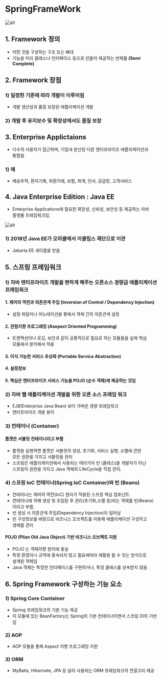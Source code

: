 SpringFrameWork
=================

![alt](/assets/images/post/spring/2.png)

## 1. Framework 정의

* 어떤 것을 구성하는 구조 또는 뼈대
* 기능을 미리 클래스나 인터페이스 등으로 만들어 제공하는 반제품 **(Semi Complete)**

## 2. Framework 장점

### 1) 일정한 기준에 따라 개발이 이루어짐
    
* 개발 생산성과 품질 보장된 애플리케이션 개발

### 2) 개발 후 유지보수 및 확장성에서도 품질 보장

## 3. Enterprise Applictaions

* 다수의 사용자가 접근하며, 기업내 분산된 다른 엔터프라이즈 애플리케이션과  
  통합됨

### 1) 예

* 배송추적, 환자기록, 외환거래, 보험, 회계, 인사, 공급망, 고객서비스

## 4. Java Enterprise Edition : Java EE

* Enterprise Applications에 필요한 확장성, 신뢰성, 보안성 등 제공하는 자바  
  플랫폼 프레임워크임.

![alt](/assets/images/post/spring/1.png)


### 1) 2018년 Java EE가 오라클에서 이클립스 재단으로 이관

* Jakarta EE 새이름을 받음

## 5. 스프링 프레임워크

### 1) 자바 엔터프라이즈 개발을 편하게 해주는 오픈소스 경량급 애플리케이션 프레임워크

#### 1. 제어의 역전과 의존관계 주입 **(Inversion of Control / Dependency Injection)**
* 설정 파일이나 어노테이션을 통해서 객체 간의 의존관계 설정

#### 2. 관점지향 프로그래밍 **(Asepect Oriented Programming)**
* 트랜잭션이나 로깅, 보안과 같이 공통적으로 필요로 하는 모듈들을 실제 핵심   
  모듈에서 분리해서 적용  
       
#### 3. 이식 가능한 서비스 추상화 **(Portable Service Abstraction)**

#### 4. 설정정보

#### 5. 핵심은 엔터프라이즈 서비스 기능을 POJO (순수 객체)에 제공하는 것임

### 2) 자바 웹 애플리케이션 개발을 위한 오픈 소스 프레임 워크

* EJB(Enterprise Java Bean) 보다 가벼운 경량 프레임워크
* 엔터프라이즈 개발 용이

### 3) 컨테이너 (Container)

#### 톰캣은 서블릿 컨테이너라고 부름
* 톰캣을 실행하면 톰캣은 서블릿의 생성, 초기화, 서비스 실행, 소멸에 관한   
  모든 권한을 가지고 서블릿을 관리
* 스프링은 애플리케이션에서 사용되는 여러가지 빈 (클래스)을 개발자가 아닌  
  스프링이 권한을 가지고 Java 객체의 LifeCycle을 직접 관리. 

### 4) 스프링 IoC 컨테이너(Spring IoC Container)와 빈 (Beans)

* 컨테이너는 제어의 역전(IoC) 원리가 적용된 스프링 핵심 컴포넌트.
* 컨테이너에 의해 생성 및 조립된 후 관리(초기화,소멸 등)되는 객체를 빈(Beans)  
  이라고 부름.
* 빈 생성 시 의존관계 주입(Dependency Injection)이 일어남
* 빈 구성정보를 바탕으로 비즈니스 오브젝트를 이용해 애플리케이션 구성하고   
  생애를 관리

####  POJO (Plian Old Java Object) 기반 비즈니스 오브젝트 지원
* POJO 는 객체지향 원리에 충실
* 특정 환경이나 규약에 종속되지 않고 필요에따라 재활용 될 수 잇는 방식으로  
  설계된 객체임
* Java 객체는 특정한 인터페이스를 구현하거나, 특정 클래스를 상속받지 않음

## 6. Spring Framework 구성하는 기능 요소

### 1) Spring Core Container 

* Spring 프레임워크의 기본 기능 제공
* 이 모듈에 있는 BeanFactory는 Spring의 기본 컨테이너이면서 스프링 DI의 기반임

### 2) AOP

* AOP 모듈을 통해 Aspect 지향 프로그래밍 지원

### 3) ORM

* MyBatis, Hibernate, JPA 등 널리 사용되는 ORM 프레임워크의 연결고리 제공